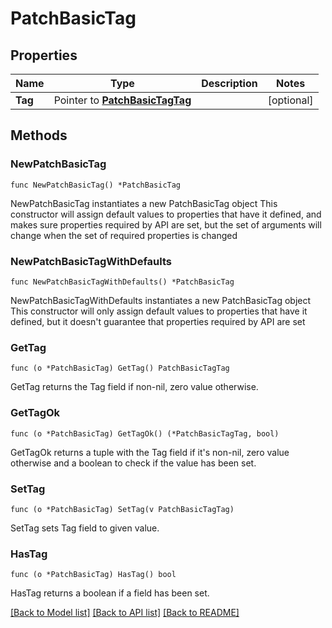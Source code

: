 # PatchBasicTag

## Properties

Name | Type | Description | Notes
------------ | ------------- | ------------- | -------------
**Tag** | Pointer to [**PatchBasicTagTag**](PatchBasicTagTag.md) |  | [optional] 

## Methods

### NewPatchBasicTag

`func NewPatchBasicTag() *PatchBasicTag`

NewPatchBasicTag instantiates a new PatchBasicTag object
This constructor will assign default values to properties that have it defined,
and makes sure properties required by API are set, but the set of arguments
will change when the set of required properties is changed

### NewPatchBasicTagWithDefaults

`func NewPatchBasicTagWithDefaults() *PatchBasicTag`

NewPatchBasicTagWithDefaults instantiates a new PatchBasicTag object
This constructor will only assign default values to properties that have it defined,
but it doesn't guarantee that properties required by API are set

### GetTag

`func (o *PatchBasicTag) GetTag() PatchBasicTagTag`

GetTag returns the Tag field if non-nil, zero value otherwise.

### GetTagOk

`func (o *PatchBasicTag) GetTagOk() (*PatchBasicTagTag, bool)`

GetTagOk returns a tuple with the Tag field if it's non-nil, zero value otherwise
and a boolean to check if the value has been set.

### SetTag

`func (o *PatchBasicTag) SetTag(v PatchBasicTagTag)`

SetTag sets Tag field to given value.

### HasTag

`func (o *PatchBasicTag) HasTag() bool`

HasTag returns a boolean if a field has been set.


[[Back to Model list]](../README.md#documentation-for-models) [[Back to API list]](../README.md#documentation-for-api-endpoints) [[Back to README]](../README.md)


